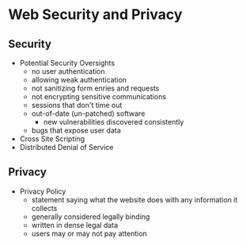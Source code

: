 # Web Security and Privacy

## Security
- Potential Security Oversights
    - no user authentication
    - allowing weak authentication
    - not sanitizing form enries and requests
    - not encrypting sensitive communications
    - sessions that don't time out
    - out-of-date (un-patched) software
        - new vulnerabilities discovered consistently
    - bugs that expose user data
- Cross Site Scripting
- Distributed Denial of Service

## Privacy
- Privacy Policy
    - statement saying what the website does with any information it collects
    - generally considered legally binding
    - written in dense legal data
    - users may or may not pay attention